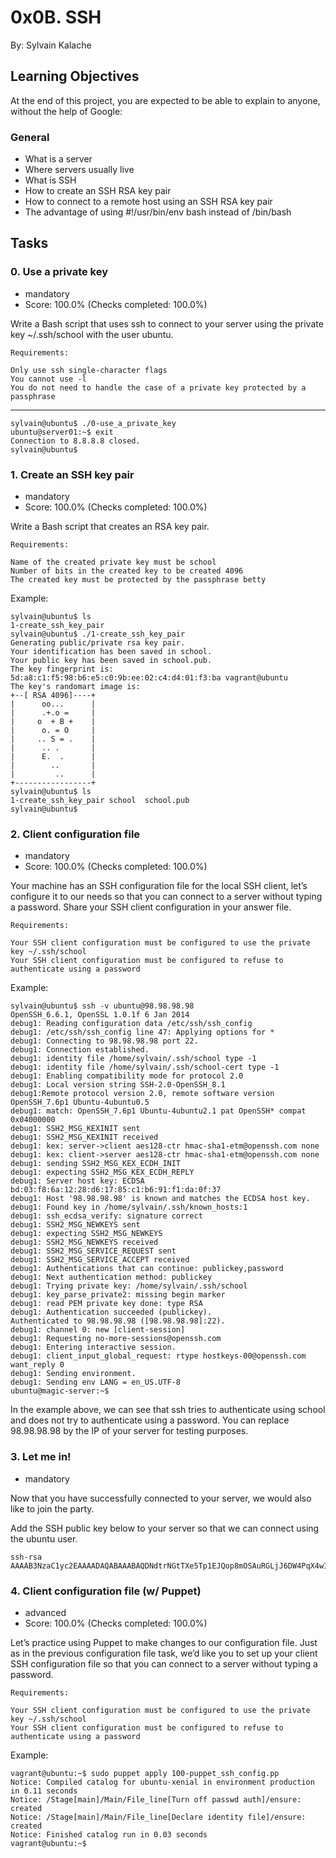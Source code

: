 # 0x0B. SSH
By: Sylvain Kalache

## Learning Objectives
At the end of this project, you are expected to be able to explain to anyone, without the help of Google:

### General
- What is a server
- Where servers usually live
- What is SSH
- How to create an SSH RSA key pair
- How to connect to a remote host using an SSH RSA key pair
- The advantage of using #!/usr/bin/env bash instead of /bin/bash

## Tasks
### 0. Use a private key
- mandatory
- Score: 100.0% (Checks completed: 100.0%)

Write a Bash script that uses ssh to connect to your server using the private key ~/.ssh/school with the user ubuntu.

	Requirements:

	Only use ssh single-character flags
	You cannot use -l
	You do not need to handle the case of a private key protected by a passphrase

---

	sylvain@ubuntu$ ./0-use_a_private_key
	ubuntu@server01:~$ exit
	Connection to 8.8.8.8 closed.
	sylvain@ubuntu$ 

### 1. Create an SSH key pair
- mandatory
- Score: 100.0% (Checks completed: 100.0%)

Write a Bash script that creates an RSA key pair.

	Requirements:

	Name of the created private key must be school
	Number of bits in the created key to be created 4096
	The created key must be protected by the passphrase betty

Example:

	sylvain@ubuntu$ ls
	1-create_ssh_key_pair
	sylvain@ubuntu$ ./1-create_ssh_key_pair
	Generating public/private rsa key pair.
	Your identification has been saved in school.
	Your public key has been saved in school.pub.
	The key fingerprint is:
	5d:a8:c1:f5:98:b6:e5:c0:9b:ee:02:c4:d4:01:f3:ba vagrant@ubuntu
	The key's randomart image is:
	+--[ RSA 4096]----+
	|      oo...      |
	|      .+.o =     |
	|     o  + B +    |
	|      o. = O     |
	|     .. S = .    |
	|      .. .       |
	|      E.  .      |
	|        ..       |
	|         ..      |
	+-----------------+
	sylvain@ubuntu$ ls
	1-create_ssh_key_pair school  school.pub
	sylvain@ubuntu$ 

### 2. Client configuration file
- mandatory
- Score: 100.0% (Checks completed: 100.0%)

Your machine has an SSH configuration file for the local SSH client, let’s configure it to our needs so that you can connect to a server without typing a password. Share your SSH client configuration in your answer file.

	Requirements:

	Your SSH client configuration must be configured to use the private key ~/.ssh/school
	Your SSH client configuration must be configured to refuse to authenticate using a password

Example:

	sylvain@ubuntu$ ssh -v ubuntu@98.98.98.98
	OpenSSH_6.6.1, OpenSSL 1.0.1f 6 Jan 2014
	debug1: Reading configuration data /etc/ssh/ssh_config
	debug1: /etc/ssh/ssh_config line 47: Applying options for *
	debug1: Connecting to 98.98.98.98 port 22.
	debug1: Connection established.
	debug1: identity file /home/sylvain/.ssh/school type -1
	debug1: identity file /home/sylvain/.ssh/school-cert type -1
	debug1: Enabling compatibility mode for protocol 2.0
	debug1: Local version string SSH-2.0-OpenSSH_8.1
	debug1:Remote protocol version 2.0, remote software version OpenSSH_7.6p1 Ubuntu-4ubuntu0.5
	debug1: match: OpenSSH_7.6p1 Ubuntu-4ubuntu2.1 pat OpenSSH* compat 0x04000000
	debug1: SSH2_MSG_KEXINIT sent
	debug1: SSH2_MSG_KEXINIT received
	debug1: kex: server->client aes128-ctr hmac-sha1-etm@openssh.com none
	debug1: kex: client->server aes128-ctr hmac-sha1-etm@openssh.com none
	debug1: sending SSH2_MSG_KEX_ECDH_INIT
	debug1: expecting SSH2_MSG_KEX_ECDH_REPLY
	debug1: Server host key: ECDSA bd:03:f8:6a:12:28:d6:17:85:c1:b6:91:f1:da:0f:37
	debug1: Host '98.98.98.98' is known and matches the ECDSA host key.
	debug1: Found key in /home/sylvain/.ssh/known_hosts:1
	debug1: ssh_ecdsa_verify: signature correct
	debug1: SSH2_MSG_NEWKEYS sent
	debug1: expecting SSH2_MSG_NEWKEYS
	debug1: SSH2_MSG_NEWKEYS received
	debug1: SSH2_MSG_SERVICE_REQUEST sent
	debug1: SSH2_MSG_SERVICE_ACCEPT received
	debug1: Authentications that can continue: publickey,password
	debug1: Next authentication method: publickey
	debug1: Trying private key: /home/sylvain/.ssh/school
	debug1: key_parse_private2: missing begin marker
	debug1: read PEM private key done: type RSA
	debug1: Authentication succeeded (publickey).
	Authenticated to 98.98.98.98 ([98.98.98.98]:22).
	debug1: channel 0: new [client-session]
	debug1: Requesting no-more-sessions@openssh.com
	debug1: Entering interactive session.
	debug1: client_input_global_request: rtype hostkeys-00@openssh.com want_reply 0
	debug1: Sending environment.
	debug1: Sending env LANG = en_US.UTF-8
	ubuntu@magic-server:~$

In the example above, we can see that ssh tries to authenticate using school and does not try to authenticate using a password. You can replace 98.98.98.98 by the IP of your server for testing purposes.

### 3. Let me in!
- mandatory

Now that you have successfully connected to your server, we would also like to join the party.

Add the SSH public key below to your server so that we can connect using the ubuntu user.

	ssh-rsa AAAAB3NzaC1yc2EAAAADAQABAAABAQDNdtrNGtTXe5Tp1EJQop8mOSAuRGLjJ6DW4PqX4wId/Kawz35ESampIqHSOTJmbQ8UlxdJuk0gAXKk3Ncle4safGYqM/VeDK3LN5iAJxf4kcaxNtS3eVxWBE5iF3FbIjOqwxw5Lf5sRa5yXxA8HfWidhbIG5TqKL922hPgsCGABIrXRlfZYeC0FEuPWdr6smOElSVvIXthRWp9cr685KdCI+COxlj1RdVsvIo+zunmLACF9PYdjB2s96Fn0ocD3c5SGLvDOFCyvDojSAOyE70ebIElnskKsDTGwfT4P6jh9OBzTyQEIS2jOaE5RQq4IB4DsMhvbjDSQrP0MdCLgwkN


### 4. Client configuration file (w/ Puppet)
- advanced
- Score: 100.0% (Checks completed: 100.0%)

Let’s practice using Puppet to make changes to our configuration file. Just as in the previous configuration file task, we’d like you to set up your client SSH configuration file so that you can connect to a server without typing a password.

	Requirements:

	Your SSH client configuration must be configured to use the private key ~/.ssh/school
	Your SSH client configuration must be configured to refuse to authenticate using a password

Example:

	vagrant@ubuntu:~$ sudo puppet apply 100-puppet_ssh_config.pp
	Notice: Compiled catalog for ubuntu-xenial in environment production in 0.11 seconds
	Notice: /Stage[main]/Main/File_line[Turn off passwd auth]/ensure: created
	Notice: /Stage[main]/Main/File_line[Declare identity file]/ensure: created
	Notice: Finished catalog run in 0.03 seconds
	vagrant@ubuntu:~$
